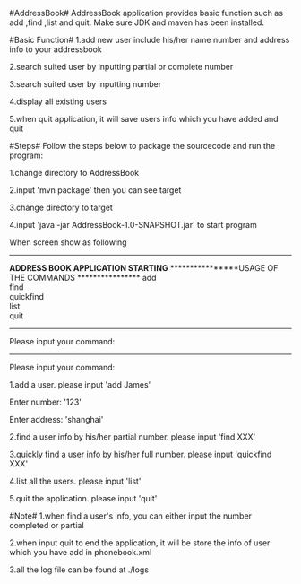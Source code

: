#AddressBook#
AddressBook application provides basic function such as add ,find ,list and quit. Make sure JDK and maven has been installed.

#Basic Function#
1.add new user include his/her name number and address info to your addressbook

2.search suited user by inputting partial or complete number

3.search suited user by inputting number

4.display all existing users 

5.when quit application, it will save users info which you have added and quit

#Steps#
Follow the steps below to package the sourcecode and run the program:

1.change directory to AddressBook

2.input 'mvn package' then you can see target

3.change directory to target

4.input 'java -jar AddressBook-1.0-SNAPSHOT.jar' to start program

When screen show as following
*********************************************************
****************ADDRESS BOOK APPLICATION STARTING****************
****************USAGE OF THE COMMANDS            ****************
                add <name>                                       
                find <number>                                    
                quickfind <number>                               
                list                                             
                quit                                             
*****************************************************************
Please input your command: 
*****************************************************************

Please input your command:

1.add a user. please input 'add James' 

  Enter number: '123'

  Enter address: 'shanghai'

2.find a user info by his/her partial number. please input 'find XXX' 
 
3.quickly find a user info by his/her full number. please input 'quickfind XXX'

4.list all the users. please input 'list'

5.quit the application. please input 'quit'

#Note#
1.when find a user's info, you can either input the number completed or partial

2.when input quit to end the application, it will be store the info of user which you have add in phonebook.xml

3.all the log file can be found at ./logs


